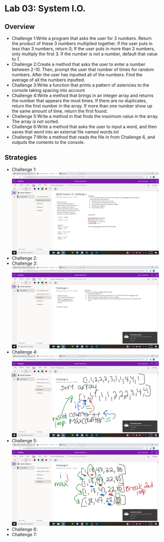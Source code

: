 # Lab 03: System I.O.

## Overview
- Challenge 1:Write a program that asks the user for 3 numbers. Return the product of these 3 numbers multiplied together. If the user puts in less than 3 numbers, return 0; If the user puts in more than 3 numbers, only multiply the first 3. If the number is not a number, default that value to 1.
- Challenge 2:Create a method that asks the user to enter a number between 2-10. Then, prompt the user that number of times for random numbers. After the user has inputted all of the numbers. Find the average of all the numbers inputted.
- Challenge 3:Write  a function that prints a pattern of astericies to the console taking spacing into account 
- Challenge 4:Write a method that brings in an integer array and returns the number that appears the most times. If there are no duplicates, return the first number in the array. If more than one number show up the same amount of time, return the first found.
- Challenge 5:Write a method in that finds the maximum value in the array. The array is not sorted. 
- Challenge 6:Write a method that asks the user to input a word, and then saves that word into an external file named words.txt
- Challenge 7:Write a method that reads the file in from Challenge 6, and outputs the contents to the console.
## Strategies
- Challenge 1: ![Challenge1 Whiteboard](./assets/challenge1.png)
- Challenge 2:
- Challenge 3:![Challenge1 Whiteboard](./assets/challenge3.png)
- Challenge 4:![Challenge1 Whiteboard](./assets/challenge4.png)
- Challenge 5:![Challenge1 Whiteboard](./assets/challenge5.png)
- Challenge 6:
- Challenge 7:
